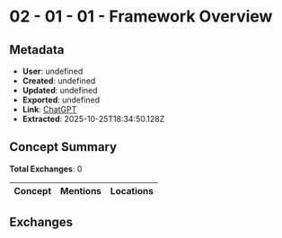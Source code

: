 # **02 - 01 - 01 - Framework Overview**

## Metadata

- **User**: undefined
- **Created**: undefined
- **Updated**: undefined
- **Exported**: undefined
- **Link**: [ChatGPT](undefined)
- **Extracted**: 2025-10-25T18:34:50.128Z

## Concept Summary

**Total Exchanges**: 0

| Concept | Mentions | Locations |
|---------|----------|----------|

## Exchanges


